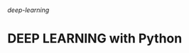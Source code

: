 ###### deep-learning                                                               
# DEEP LEARNING with Python                                         
                              
               
    
                                                
              
